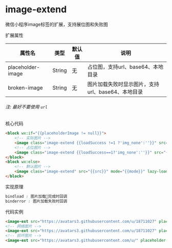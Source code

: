 # image-extend

微信小程序image标签的扩展，支持展位图和失败图

扩展属性

|属性名|类型|默认值|说明|
|---|---|---|---|
|placeholder-image|String|无|占位图，支持url、base64、本地目录|
|broken-image|String|无|图片加载失败时显示图片，支持url、base64、本地目录|

###### 注: 最好不要使用 `url`

核心代码
``` html
<block wx:if="{{placeholderImage != null}}">
    <!-- 实际图片 -->
    <image class="image-extend {{loadSuccess !=1 ?'img_none':''}}" src="{{src}}" mode="{{mode}}" lazy-load="{{lazyLoad}}" bindload="_loadSuccess" binderror="_loadError"></image>
    <!-- 占位图片 -->
    <image class="image-extend {{loadSuccess==1?'img_none':''}}" src="{{placeholderImage}}" mode="{{mode}}" lazy-load="{{lazyLoad}}"></image>
</block>
<block wx:else>
    <!-- 默认图片 -->
    <image class="image-extend" src="{{src}}" mode="{{mode}}" lazy-load="{{lazyLoad}}"></image>
</block>
```

实现原理
``` css
bindload : 图片加载完成时回调
binderror : 图片加载失败时回调
```

代码实例
``` html
<image-ext src="https://avatars3.githubusercontent.com/u/18711027" placeholder-image="/icon/default.png" brokenImage="/icon/break.png" class="logo"></image-ext>
<!-- 网络图片 -->
<image-ext src="https://avatars3.githubusercontent.com/u/18711027" placeholder-image="https://timgsa.baidu.com/timg?image&quality=80&size=b9999_10000&sec=1525693369091&di=7acd1d6ec54df9e8b75348e611469585&imgtype=0&src=http%3A%2F%2Fimg.zcool.cn%2Fcommunity%2F01786557e4a6fa0000018c1bf080ca.png" brokenImage="https://timgsa.baidu.com/timg?image&quality=80&size=b9999_10000&sec=1525693334599&di=ae7d67d686448c3a9421db5d128f621a&imgtype=0&src=http%3A%2F%2Fimgsrc.baidu.com%2Fimgad%2Fpic%2Fitem%2Fb58f8c5494eef01f3ddfaeedebfe9925bd317dca.jpg" class="logo"></image-ext>
<!-- 损坏图片 -->
<image-ext src="https://avatars3.githubusercontent.com/u/" placeholder-image="/icon/default.png" brokenImage="/icon/break.png" class="logo"></image-ext>
```

